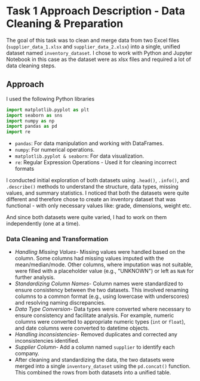 # Task 1 Approach Description - Data Cleaning & Preparation

The goal of this task was to clean and merge data from two Excel files (`supplier_data_1.xlsx` and `supplier_data_2.xlsx`) into a single, unified dataset named `inventory_dataset`. I chose to work with Python and Jupyter Notebook in this case as the dataset were as xlsx files and required a lot of data cleaning steps.

## **Approach**
I used the following Python libraries

```python
import matplotlib.pyplot as plt
import seaborn as sns
import numpy as np
import pandas as pd
import re
```

 - `pandas`: For data manipulation and working with DataFrames.
 - `numpy`: For numerical operations.
 - `matplotlib.pyplot & seaborn`: For data visualization.
 - `re`: Regular Expression Operations - Used it for cleaning incorrect formats

I conducted initial exploration of both datasets using `.head()`, `.info()`, and `.describe()` methods to understand the structure, data types, missing values, and summary statistics. I noticed that both the datasets were quite different and therefore chose to create an inventory dataset that was functional - with only necessary values like: grade, dimensions, weight etc.

And since both datasets were quite varied, I had to work on them independently (one at a time).

### **Data Cleaning and Transformation**

- *Handling Missing Values*- Missing values were handled based on the column. Some columns had missing values imputed with the mean/median/mode. Other columns, where imputation was not suitable, were filled with a placeholder value (e.g., "UNKNOWN") or left as `NaN` for further analysis.
- *Standardizing Column Names*- Column names were standardized to ensure consistency between the two datasets. This involved renaming columns to a common format (e.g., using lowercase with underscores) and resolving naming discrepancies.
- *Data Type Conversion*- Data types were converted where necessary to ensure consistency and facilitate analysis. For example, numeric columns were converted to appropriate numeric types (`int` or `float`), and date columns were converted to datetime objects.
- *Handling inconsistencies*- Removed duplicates and corrected any inconsistencies identified.
- *Supplier Column*- Add a column named `supplier` to identify each company.
- After cleaning and standardizing the data, the two datasets were merged into a single `inventory_dataset` using the `pd.concat()` function. This combined the rows from both datasets into a unified table.
